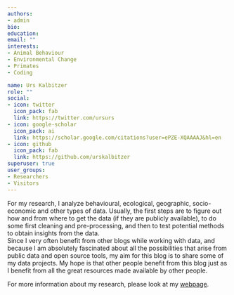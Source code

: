 ```yaml
---
authors:
- admin
bio:
education:
email: ""
interests:
- Animal Behaviour
- Environmental Change
- Primates
- Coding

name: Urs Kalbitzer
role: ""
social:
- icon: twitter
  icon_pack: fab
  link: https://twitter.com/ursurs
- icon: google-scholar
  icon_pack: ai
  link: https://scholar.google.com/citations?user=ePZE-XQAAAAJ&hl=en
- icon: github
  icon_pack: fab
  link: https://github.com/urskalbitzer
superuser: true
user_groups:
- Researchers
- Visitors
---
```


For my research, I analyze behavioural, ecological, geographic, socio-economic and other types of data. Usually, the first steps are to figure out how and from where to get the data (if they are publicly available), to do some first cleaning and pre-processing, and then to test potential methods to obtain insights from the data.  
Since I very often benefit from other blogs while working with data, and because I am absolutely fascinated about all the possibilities that arise from public data and open source tools, my aim for this blog is to share some of my data projects. My hope is that other people benefit from this blog just as I benefit from all the great resources made available by other people.  

For more information about my research, please look at my [webpage](https://urskalbitzer.github.io).
